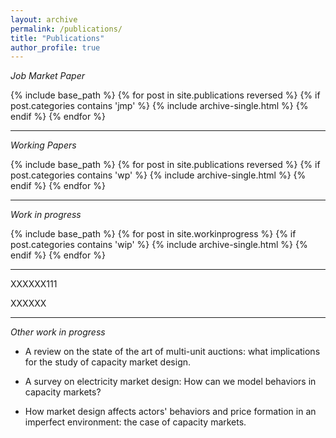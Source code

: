 ```yaml
---
layout: archive
permalink: /publications/
title: "Publications"
author_profile: true
---
```




_Job Market Paper_

{% include base_path %}
{% for post in site.publications reversed %}
  {% if post.categories contains 'jmp' %}
  {% include archive-single.html %}
    {% endif %}
{% endfor %}

----


_Working Papers_


{% include base_path %}
{% for post in site.publications reversed %}
  {% if post.categories contains 'wp' %}
  {% include archive-single.html %}
    {% endif %}
{% endfor %}

-----

_Work in progress_


{% include base_path %}
{% for post in site.workinprogress %}
  {% if post.categories contains 'wip' %}
  {% include archive-single.html %}
    {% endif %}
{% endfor %}

------

XXXXXX111

XXXXXX

------

_Other work in progress_


  * A review on the state of the art of multi-unit auctions: what implications for the study of capacity market design.

  * A survey on electricity market design: How can we model behaviors in capacity markets?
  
  * How market design affects actors' behaviors and price formation in an imperfect environment: the case of capacity markets. 



